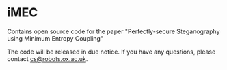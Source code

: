 # iMEC
Contains open source code for the paper "Perfectly-secure Steganography using Minimum Entropy Coupling"

The code will be released in due notice. If you have any questions, please contact [cs@robots.ox.ac.uk](cs@robots.ox.ac.uk).
